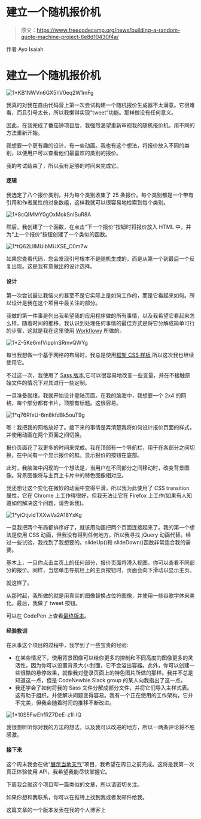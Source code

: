 # 建立一个随机报价机

> 原文：<https://www.freecodecamp.org/news/building-a-random-quote-machine-project-6e8d10430f4a/>

作者 Ayo Isaiah

# 建立一个随机报价机

![1*KB1NWVn6GX5hV0eq2W1mFg](img/f06b769b01f99c30a2df32ef3445d843.png)

我真的对我在自由代码营上第一次尝试构建一个随机报价生成器不太满意。它很难看，而且引号太长，所以我懒得实现“tweet”功能。那样做没有任何意义。

因此，在我完成了番茄钟项目后，我强烈渴望重新审视我的随机报价机，用不同的方法重新开始。

我想要一个更有趣的设计，有一些动画。我也有这个想法，将报价放入不同的类别，以便用户可以查看他们最喜欢的类别的报价。

我的考试结束了，所以我有足够的时间来完成它。

#### 逻辑

我选定了八个报价类别，并为每个类别收集了 25 条报价。每个类别都是一个带有引用和作者属性的对象数组，这样我就可以很容易地检索到每个类别。

![1*8cQIMMY0gOxMokSnISuR8A](img/c4810156ac32f31d6a7e471102da57a4.png)

然后，我创建了一个函数，在点击“下一个报价”按钮时将报价放入 HTML 中，并为“上一个报价”按钮创建了一个类似的函数。

![1*tQ62LIlMUibMUXSE_C0m7w](img/74026d0b4c59438e5245bc40463ca227.png)

如果您查看代码，您会发现引号根本不是随机生成的，而是从第一个到最后一个反复出现。这是我有意做出的设计选择。

#### 设计

第一次尝试最让我恼火的甚至不是它实际上是如何工作的，而是它看起来如何。所以设计是我在这个项目中最关注的部分。

我做的第一件事是列出我希望我的应用程序做的所有事情，以及我希望它看起来怎么样。随着时间的推移，我认识到处理任何事情的最佳方式是将它分解成简单可行的步骤，这就是我在这里使用 [Workflowy](https://workflowy.com/invite/2dbe7482.lnx) 所做的。

![1*Z-5Ke6mfVipplnSRmvQWYg](img/db4becd76b85f4c1079040be91bf19c7.png)

每当我想做一个基于网格的布局时，我总是使用[框架 CSS 样板](http://getskeleton.com/),所以这次我也继续使用它。

不过这一次，我使用了 [Sass 版本](https://github.com/WhatsNewSaes/Skeleton-Sass),它可以很容易地改变一些变量，并在不接触原始文件的情况下对其进行一些定制。

一旦准备就绪，我就开始设计登陆页面。在我的脑海中，我想要一个 2x4 的网格，每个部分都有卡片，顶部有标题。这很容易。

![1*q76RfxU-6m8kfd8k5ouT9g](img/31ad019862f16446e333d4afc77353c6.png)

嘭！我把我的网格放好了。接下来的事情是弄清楚我将如何设计报价页面的样式，并使用动画在两个页面之间切换。

报价页面花了我更多的时间来完成。我在顶部有一个导航栏，用于在各部分之间切换，在中间有一个显示报价的框。显示报价的按钮在底部。

此时，我脑海中闪现的一个想法是，当用户在不同部分之间移动时，改变背景图像。背景图像将与主页上卡片中的特色图像相对应。

我还想让这个变化在微妙的动画中变得平滑，所以我为此使用了 CSS transition 属性，它在 Chrome 上工作得很好，但我无法让它在 Firefox 上工作(如果有人知道如何解决这个问题，请告诉我)。

![1*yiOtjvldTXXwVa2A18YxKg](img/a8c7ad25da058e7951f0ab317c7d4414.png)

一旦我把两个布局都排序好了，就该用动画把两个页面连接起来了。我的第一个想法是使用 CSS 动画，但我没有得到任何地方，所以我寻找 jQuery 动画代替。经过一些试验，我找到了我想要的。slideUp()和 slideDown()函数非常适合我的需要。

基本上，一旦你点击主页上的任何部分，报价页面将滑入视图，你可以查看不同部分的报价。同样，当您单击导航栏上的主页按钮时，页面会向下滑动以显示主页。

就这样了。

从那时起，我所做的就是用真实的图像替换占位符图像，并使用一些谷歌字体来美化。最后，我做了 tweet 按钮。

可以在 CodePen 上查看[最终版本](http://codepen.io/ayoisaiah/full/RaGpoM)。

#### 经验教训

在从事这个项目的过程中，我学到了一些宝贵的经验:

*   在某些情况下，使用背景图像可以给你更多的控制和不同高度的图像更多的灵活性，因为你可以设置背景大小:封面，它不会溢出容器。此外，你可以创建一些很酷的悬停效果，就像我对登录页面上的特色图片所做的那样。我并不总是知道这一点，但是 CodeNewbie Slack group 的某人向我指出了这一点。
*   我还学会了如何将我的 Sass 文件分解成部分文件，并将它们导入主样式表。这有助于组织，并使解决问题变得容易。我有一个正在使用的工作架构，它并不完美，但我会随着时间的推移不断改进。

![1*10S5FwEhfRZ7DeE-z1l-IQ](img/5f50fb92f3b1e0adf3c1899c86c21484.png)

我很想听听你对我的方法的想法，以及我可以改进的地方，所以一两条评论将不胜感激。

#### 接下来

这个周末我会在做“[展示当地天气](https://www.freecodecamp.com/challenges/show-the-local-weather)”项目，我希望在周日之前完成。这将是我第一次真正体验使用 API，我希望我能尽快掌握它。

下周我会就这个项目写一篇类似的文章，所以请密切关注。

如果你想和我联系，你可以在推特上找到我或者发邮件给我。

这篇文章的一个版本发表在我的个人博客上